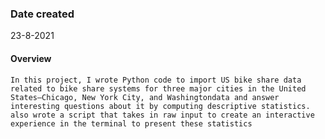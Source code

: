 
### Date created
23-8-2021
#### Overview
`In this project, I wrote Python code to import US bike share data related to bike share systems for three major cities in the United States—Chicago, New York City, and Washingtondata and answer interesting questions about it by computing descriptive statistics.  also wrote a script that takes in raw input to create an interactive experience in the terminal to present these statistics` 



